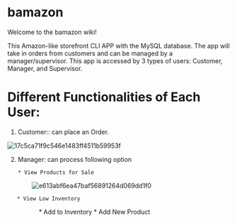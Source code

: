 # bamazon


Welcome to the bamazon wiki!

This Amazon-like storefront CLI APP with the MySQL database. The app will take in orders from customers and can be managed by a manager/supervisor. This app is accessed by 3 types of users: Customer, Manager, and Supervisor.

# Different Functionalities of Each User:

1. Customer:: can place an Order.

![17c5ca71f9c546e1483ff4511b59953f](https://user-images.githubusercontent.com/12620590/28158201-d23a9eb4-676d-11e7-98ce-7494e3734a6a.gif)

2. Manager: can process following option
       
       * View Products for Sale
       
         ![e613abf6ea47baf56891264d069dd1f0](https://user-images.githubusercontent.com/12620590/28159029-7661b0fc-6770-11e7-83e8-40ac0d8d9d38.gif)

       * View Low Inventory
       
       
       * Add to Inventory
       * Add New Product
